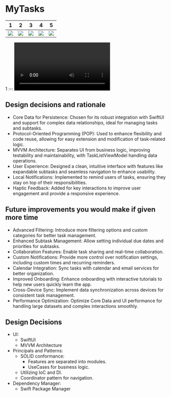 # MyTasks

1 | 2 | 3 | 4 | 5
:-: | :-: | :-: | :-: | :-:
<img src="https://github.com/user-attachments/assets/8e629319-e7e8-410d-9def-4e07767b6456"> | <img src="https://github.com/user-attachments/assets/fcb0545a-a08b-4d2a-8d25-665fb95d82d8"> | <img src="https://github.com/user-attachments/assets/0d69df5c-42f8-4e97-b6db-e75bf1b01416"> | <img src="https://github.com/user-attachments/assets/4b14943b-370d-4d53-8f79-4d4aa4c3472d"> | <img src="https://github.com/user-attachments/assets/5e365565-3c92-40b7-b725-b4befa010a7f">

1
:-: 
<video src="https://github.com/user-attachments/assets/b96f610d-39c3-43ab-82aa-a5148fe782ff"></video>

## Design decisions and rationale
- Core Data for Persistence: Chosen for its robust integration with SwiftUI and support for complex data relationships, ideal for managing tasks and subtasks.
- Protocol-Oriented Programming (POP): Used to enhance flexibility and code reuse, allowing for easy extension and modification of task-related logic.
- MVVM Architecture: Separates UI from business logic, improving testability and maintainability, with TaskListViewModel handling data operations.
- User Experience: Designed a clean, intuitive interface with features like expandable subtasks and seamless navigation to enhance usability.
- Local Notifications: Implemented to remind users of tasks, ensuring they stay on top of their responsibilities.
- Haptic Feedback: Added for key interactions to improve user engagement and provide a responsive experience.
  
## Future improvements you would make if given more time
- Advanced Filtering: Introduce more filtering options and custom categories for better task management.
- Enhanced Subtask Management: Allow setting individual due dates and priorities for subtasks.
- Collaboration Features: Enable task sharing and real-time collaboration.
- Custom Notifications: Provide more control over notification settings, including custom times and recurring reminders.
- Calendar Integration: Sync tasks with calendar and email services for better organization.
- Improved Onboarding: Enhance onboarding with interactive tutorials to help new users quickly learn the app.
- Cross-Device Sync: Implement data synchronization across devices for consistent task management.
- Performance Optimization: Optimize Core Data and UI performance for handling large datasets and complex interactions smoothly.

## Design Decisions
- UI:
  - SwiftUI
  - MVVM Architecture
- Principals and Patterns:
  - SOLID conformance:
    - Features are separated into modules.
    - UseCases for business logic.
  - Utilizing IoC and DI.
  - Coordinator pattern for navigation.
- Dependency Manager:
  - Swift Package Manager
